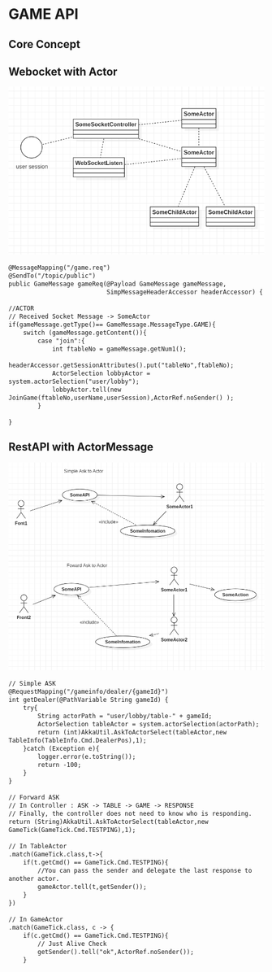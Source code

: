# GAME API

## Core Concept

## Webocket with Actor

![image](../library/doc-res/actorwithws.png)

    @MessageMapping("/game.req")
    @SendTo("/topic/public")
    public GameMessage gameReq(@Payload GameMessage gameMessage,
                               SimpMessageHeaderAccessor headerAccessor) {

    //ACTOR
    // Received Socket Message -> SomeActor
    if(gameMessage.getType()== GameMessage.MessageType.GAME){
        switch (gameMessage.getContent()){
            case "join":{
                int ftableNo = gameMessage.getNum1();
                headerAccessor.getSessionAttributes().put("tableNo",ftableNo);
                ActorSelection lobbyActor = system.actorSelection("user/lobby");
                lobbyActor.tell(new JoinGame(ftableNo,userName,userSession),ActorRef.noSender() );
            }

    }
    

## RestAPI with ActorMessage

![image](../library/doc-res/rest-actor.png)

    // Simple ASK
    @RequestMapping("/gameinfo/dealer/{gameId}")
    int getDealer(@PathVariable String gameId) {
        try{
            String actorPath = "user/lobby/table-" + gameId;
            ActorSelection tableActor = system.actorSelection(actorPath);
            return (int)AkkaUtil.AskToActorSelect(tableActor,new TableInfo(TableInfo.Cmd.DealerPos),1);
        }catch (Exception e){
            logger.error(e.toString());
            return -100;
        }
    }
    
    // Forward ASK
    // In Controller : ASK -> TABLE -> GAME -> RESPONSE
    // Finally, the controller does not need to know who is responding.
    return (String)AkkaUtil.AskToActorSelect(tableActor,new GameTick(GameTick.Cmd.TESTPING),1);
    
    // In TableActor
    .match(GameTick.class,t->{
        if(t.getCmd() == GameTick.Cmd.TESTPING){
            //You can pass the sender and delegate the last response to another actor.
            gameActor.tell(t,getSender());
        }
    })
    
    // In GameActor
    .match(GameTick.class, c -> {
        if(c.getCmd() == GameTick.Cmd.TESTPING){
            // Just Alive Check
            getSender().tell("ok",ActorRef.noSender());
        }    
    


